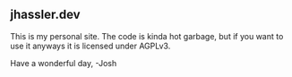## jhassler.dev
This is my personal site. The code is kinda hot garbage, but if you want to use it anyways it is licensed under AGPLv3.

Have a wonderful day,
-Josh
